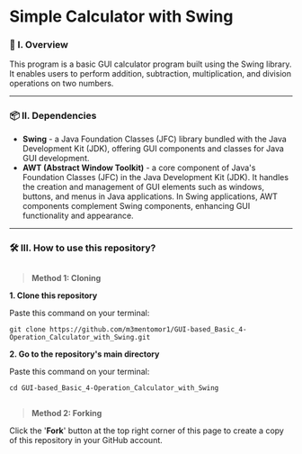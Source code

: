 # Simple Calculator with Swing

### 🧐 I. Overview
This program is a basic GUI calculator program built using the Swing library. It enables users to perform addition, subtraction, multiplication, and division operations on two numbers.

----------------------

### 📦 II. Dependencies
- **Swing** - a Java Foundation Classes (JFC) library bundled with the Java Development Kit (JDK), offering GUI components and classes for Java GUI development.
- **AWT (Abstract Window Toolkit)** - a core component of Java's Foundation Classes (JFC) in the Java Development Kit (JDK). It handles the creation and management of GUI elements such as windows, buttons, and menus in Java applications. In Swing applications, AWT components complement Swing components, enhancing GUI functionality and appearance.

----------------------

### 🛠️ III. How to use this repository?
##
> **Method 1: Cloning**

**1. Clone this repository**

   Paste this command on your terminal: 
   ```
   git clone https://github.com/m3mentomor1/GUI-based_Basic_4-Operation_Calculator_with_Swing.git
   ```

**2. Go to the repository's main directory**
   
   Paste this command on your terminal:
   ```
   cd GUI-based_Basic_4-Operation_Calculator_with_Swing
   ```
##
> **Method 2: Forking**

Click the '**Fork**' button at the top right corner of this page to create a copy of this repository in your GitHub account.

